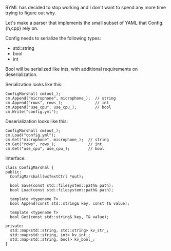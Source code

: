 RYML has decided to stop working and I don't want to spend any more time trying
to figure out why.

Let's make a parser that implements the small subset of YAML that
Config.{h,cpp} rely on.

Config needs to serialize the following types:

* std::string
* bool
* int

Bool will be serialized like ints, with additional requirements on
deserialization.

Serialization looks like this:
```
ConfigMarshall cm(out_);
cm.Append("microphone", microphone_);  // string
cm.Append("rows", rows_);              // int
cm.Append("use_cpu", use_cpu_);        // bool
cm.Write("config.yml");
```

Deserialization looks like this:
```
ConfigMarshall cm(out_);
cm.Load("config.yml");
cm.Get("microphone", microphone_);  // string
cm.Get("rows", rows_);              // int
cm.Get("use_cpu", use_cpu_);        // bool
```

Interface:
```
class ConfigMarshal {
public:
  ConfigMarshall(wxTextCtrl *out);

  bool Save(const std::filesystem::path& path);
  bool Load(const std::filesystem::path& path);

  template <typename T>
  bool Append(const std::string& key, const T& value);

  template <typename T>
  bool Get(const std::string& key, T& value);

private:
  std::map<std::string, std::string> kv_str_;
  std::map<std::string, int> kv_int_;
  std::map<std::string, bool> kv_bool_;
}
```

